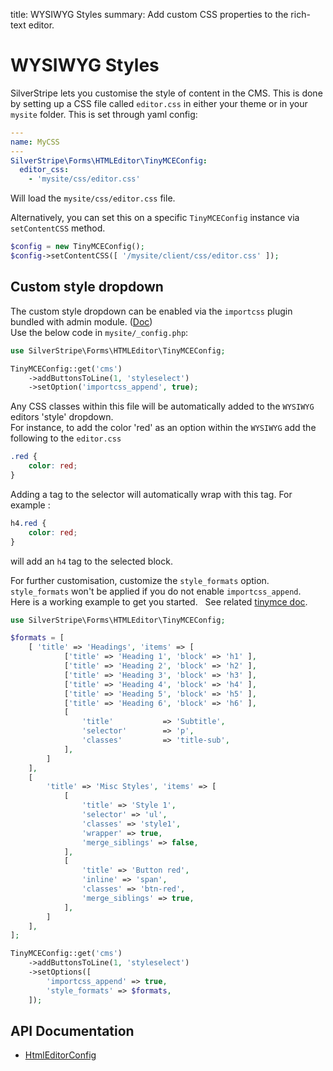 title: WYSIWYG Styles
summary: Add custom CSS properties to the rich-text editor.

# WYSIWYG Styles

SilverStripe lets you customise the style of content in the CMS. This is done by setting up a CSS file called
`editor.css` in either your theme or in your `mysite` folder. This is set through yaml config:

```yaml
---
name: MyCSS
---
SilverStripe\Forms\HTMLEditor\TinyMCEConfig:
  editor_css:
    - 'mysite/css/editor.css'
```

Will load the `mysite/css/editor.css` file.

Alternatively, you can set this on a specific `TinyMCEConfig` instance via `setContentCSS` method.

```php
$config = new TinyMCEConfig();
$config->setContentCSS([ '/mysite/client/css/editor.css' ]);
```

## Custom style dropdown

The custom style dropdown can be enabled via the `importcss` plugin bundled with admin module. ([Doc](https://www.tinymce.com/docs/plugins/importcss/))  
Use the below code in `mysite/_config.php`:

```php
use SilverStripe\Forms\HTMLEditor\TinyMCEConfig;

TinyMCEConfig::get('cms')
    ->addButtonsToLine(1, 'styleselect')
    ->setOption('importcss_append', true);
```

Any CSS classes within this file will be automatically added to the `WYSIWYG` editors 'style' dropdown.  
For instance, to
add the color 'red' as an option within the `WYSIWYG` add the following to the `editor.css`


```css
.red {
    color: red;
}
```
Adding a tag to the selector will automatically wrap with this tag. For example : 
```css
h4.red {
    color: red;
}
```
will add an `h4` tag to the selected block.

For further customisation, customize the `style_formats` option.  
`style_formats` won't be applied if you do not enable `importcss_append`.  
Here is a working example to get you started.  
See related [tinymce doc](https://www.tinymce.com/docs/configure/content-formatting/#style_formats).

```php
use SilverStripe\Forms\HTMLEditor\TinyMCEConfig;

$formats = [
    [ 'title' => 'Headings', 'items' => [
            ['title' => 'Heading 1', 'block' => 'h1' ],
            ['title' => 'Heading 2', 'block' => 'h2' ],
            ['title' => 'Heading 3', 'block' => 'h3' ],
            ['title' => 'Heading 4', 'block' => 'h4' ],
            ['title' => 'Heading 5', 'block' => 'h5' ],
            ['title' => 'Heading 6', 'block' => 'h6' ],
            [
                'title'           => 'Subtitle',
                'selector'        => 'p',
                'classes'         => 'title-sub',
            ],
        ]
    ],
    [
        'title' => 'Misc Styles', 'items' => [
            [
                'title' => 'Style 1',
                'selector' => 'ul',
                'classes' => 'style1',
                'wrapper' => true,
                'merge_siblings' => false,
            ],
            [
                'title' => 'Button red',
                'inline' => 'span',
                'classes' => 'btn-red',
                'merge_siblings' => true,
            ],
        ]
    ],
];

TinyMCEConfig::get('cms')
    ->addButtonsToLine(1, 'styleselect')
    ->setOptions([
        'importcss_append' => true,
        'style_formats' => $formats,
    ]);
```


## API Documentation

* [HtmlEditorConfig](api:SilverStripe\Forms\HTMLEditor\HtmlEditorConfig)
